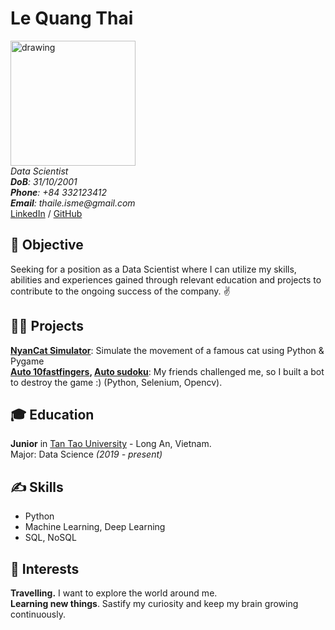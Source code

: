 # Le Quang Thai

<img src="https://github.com/thaile-isme/my-digital-cv/blob/gh-pages/img/me.jpg?raw=true" alt="drawing" style="width:200px;"/> <br>
_Data Scientist_ <br>
_**DoB**: 31/10/2001_ <br>
_**Phone**: +84 332123412_ <br>
_**Email**: thaile.isme@gmail.com_ <br>
[LinkedIn](https://www.linkedin.com/in/thaileisme/) / [GitHub](https://github.com/thaile-isme/)

## 🎯 Objective

Seeking for a position as a Data Scientist where I can utilize my  skills, abilities and experiences gained through relevant education and projects to contribute to the ongoing success of the company. ✌️ <br> 

## 👨‍💻 Projects
**[NyanCat Simulator](https://github.com/thaile-isme/nyancat_simulator)**: Simulate the movement of a famous cat using Python & Pygame<br>
**[Auto 10fastfingers](https://github.com/thaile-isme/auto-10fastfingers.com), [Auto sudoku](https://github.com/thaile-isme/auto-sudoku.com)**: My friends challenged me, so I built a bot to destroy the game :) (Python, Selenium, Opencv).

## 🎓 Education

**Junior** in [Tan Tao University](https://www.ttu.edu.vn/) - Long An, Vietnam. <br>
Major: Data Science  _(2019 - present)_

## ✍️ Skills

- Python
- Machine Learning, Deep Learning 
- SQL, NoSQL

## 🧸 Interests

**Travelling.** I want to explore the 
world around me.<br>
**Learning new things**. Sastify my curiosity and keep my brain growing continuously.
